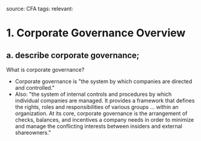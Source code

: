 source: CFA
tags: 
relevant: 

# 1. Corporate Governance Overview

## a. describe corporate governance;

What is corporate governance?
- Corporate governance is "the system by which companies are directed and controlled."
- Also: "the system of internal controls and procedures by which individual companies are managed. It provides a framework that defines the rights, roles and responsibilities of various groups ... within an organization. At its core, corporate governance is the arrangement of checks, balances, and incentives a company needs in order to minimize and manage the conflicting interests between insiders and external shareowners."


